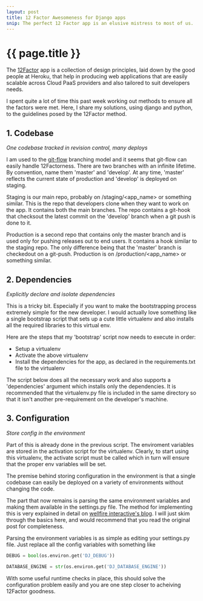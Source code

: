 ```yaml
---
layout: post
title: 12 Factor Awesomeness for Django apps
snip: The perfect 12 Factor app is an elusive mistress to most of us.  Here is my take on making it come a bit closer to reality.
---
```


{{ page.title }}
===

The [12Factor][1] app is a collection of design principles, laid down by the good people at Heroku, that help in producing web applications that are easily scalable across Cloud PaaS providers and also tailored to suit developers needs.

I spent quite a lot of time this past week working out methods to ensure all the factors were met.  Here, I share my solutions, using django and python, to the guidelines posed by the 12Factor method.


## 1. Codebase

*One codebase tracked in revision control, many deploys*

I am used to the [git-flow][2] branching model and it seems that git-flow can easily handle 12Factorness.  There are two branches with an infinite lifetime.  By convention, name them 'master' and 'develop'.  At any time, 'master' reflects the current state of production and 'develop' is deployed on staging.  

Staging is our main repo, probably on /staging/\<app_name\> or something similar.  This is the repo that developers clone when they want to work on the app.  It contains both the main branches.  The repo contains a git-hook that checksout the latest commit on the 'develop' branch when a git push is done to it.

Production is a second repo that contains only the master branch and is used only for pushing releases out to end users.  It contains a hook similar to the staging repo.  The only difference being that the 'master' branch is checkedout on a git-push.  Production is on /production/\<app_name\> or something similar.


## 2. Dependencies

*Explicitly declare and isolate dependencies*

This is a tricky bit.  Especially if you want to make the bootstrapping process extremely simple for the new developer.  I would actually love something like a single bootstrap script that sets up a cute little virtualenv and also installs all the required libraries to this virtual env.

Here are the steps that my 'bootstrap' script now needs to execute in order:

- Setup a virtualenv
- Activate the above virtualenv
- Install the dependencies for the app, as declared in the requirements.txt file to the virtualenv

The script below does all the necessary work and also supports a 'dependencies' argument which installs only the dependencies.  It is recommended that the virtualenv.py file is included in the same directory so that it isn't another pre-requirement on the developer's machine.

<script src="https://gist.github.com/3230166.js?file=bootstrap.py"></script>

## 3. Configuration

*Store config in the environment*

Part of this is already done in the previous script.  The enviroment variables are stored in the activation script for the virtualenv.  Clearly, to start using this virtualenv, the activate script must be called which in turn will ensure that the proper env variables will be set.

The premise behind storing configuration in the environment is that a single codebase can easily be deployed on a variety of environments without changing the code.

The part that now remains is parsing the same environment variables and making them available in the settings.py file.  The method for implementing this is very explained in detail on [wellfire interactive's blog][3].  I will just skim through the basics here, and would recommend that you read the original post for completeness.

Parsing the environment variables is as simple as editing your settings.py file.  Just replace all the config variables with something like 
```python
DEBUG = bool(os.environ.get('DJ_DEBUG'))

DATABASE_ENGINE = str(os.environ.get('DJ_DATABASE_ENGINE'))
```

With some useful runtime checks in place, this should solve the configuration problem easily and you are one step closer to acheiving 12Factor goodness. 

[1]: http://www.12factor.net/
[2]: http://nvie.com/posts/a-successful-git-branching-model/
[3]: http://www.wellfireinteractive.com/blog/easier-12-factor-django/
